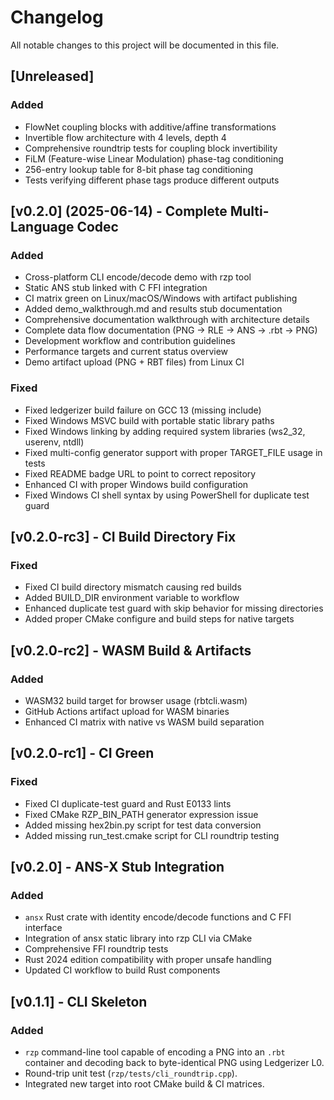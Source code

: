 # Changelog

All notable changes to this project will be documented in this file.

## [Unreleased]
### Added
- FlowNet coupling blocks with additive/affine transformations
- Invertible flow architecture with 4 levels, depth 4
- Comprehensive roundtrip tests for coupling block invertibility
- FiLM (Feature-wise Linear Modulation) phase-tag conditioning
- 256-entry lookup table for 8-bit phase tag conditioning
- Tests verifying different phase tags produce different outputs

## [v0.2.0] (2025-06-14) - Complete Multi-Language Codec
### Added
- Cross-platform CLI encode/decode demo with rzp tool
- Static ANS stub linked with C FFI integration
- CI matrix green on Linux/macOS/Windows with artifact publishing
- Added demo_walkthrough.md and results stub documentation
- Comprehensive documentation walkthrough with architecture details
- Complete data flow documentation (PNG → RLE → ANS → .rbt → PNG)
- Development workflow and contribution guidelines
- Performance targets and current status overview
- Demo artifact upload (PNG + RBT files) from Linux CI

### Fixed
- Fixed ledgerizer build failure on GCC 13 (missing <limits> include)
- Fixed Windows MSVC build with portable static library paths
- Fixed Windows linking by adding required system libraries (ws2_32, userenv, ntdll)
- Fixed multi-config generator support with proper TARGET_FILE usage in tests
- Fixed README badge URL to point to correct repository
- Enhanced CI with proper Windows build configuration
- Fixed Windows CI shell syntax by using PowerShell for duplicate test guard

## [v0.2.0-rc3] - CI Build Directory Fix
### Fixed
- Fixed CI build directory mismatch causing red builds
- Added BUILD_DIR environment variable to workflow
- Enhanced duplicate test guard with skip behavior for missing directories
- Added proper CMake configure and build steps for native targets

## [v0.2.0-rc2] - WASM Build & Artifacts
### Added
- WASM32 build target for browser usage (rbtcli.wasm)
- GitHub Actions artifact upload for WASM binaries
- Enhanced CI matrix with native vs WASM build separation

## [v0.2.0-rc1] - CI Green
### Fixed
- Fixed CI duplicate-test guard and Rust E0133 lints
- Fixed CMake RZP_BIN_PATH generator expression issue
- Added missing hex2bin.py script for test data conversion
- Added missing run_test.cmake script for CLI roundtrip testing

## [v0.2.0] - ANS-X Stub Integration
### Added
- `ansx` Rust crate with identity encode/decode functions and C FFI interface
- Integration of ansx static library into rzp CLI via CMake
- Comprehensive FFI roundtrip tests
- Rust 2024 edition compatibility with proper unsafe handling
- Updated CI workflow to build Rust components

## [v0.1.1] - CLI Skeleton
### Added
- `rzp` command-line tool capable of encoding a PNG into an `.rbt` container and decoding back to byte-identical PNG using Ledgerizer L0.
- Round-trip unit test (`rzp/tests/cli_roundtrip.cpp`).
- Integrated new target into root CMake build & CI matrices. 
